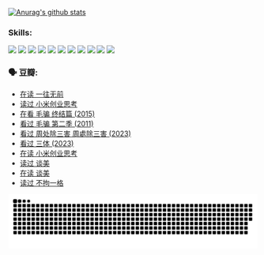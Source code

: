 
[![Anurag's github stats](https://github-readme-stats.vercel.app/api?username=w940853815)](https://github.com/anuraghazra/github-readme-stats)

### Skills:

<code><img height="32" src="https://cdn.jsdelivr.net/npm/simple-icons@v5/icons/python.svg"></code>
<code><img height="32" src="https://cdn.jsdelivr.net/npm/simple-icons@v5/icons/javascript.svg"></code>
<code><img height="32" src="https://cdn.jsdelivr.net/npm/simple-icons@v5/icons/django.svg"></code>
<code><img height="32" src="https://cdn.jsdelivr.net/npm/simple-icons@v5/icons/flask.svg"></code>
<code><img height="32" src="https://cdn.jsdelivr.net/npm/simple-icons@v5/icons/vuetify.svg"></code>
<code><img height="32" src="https://cdn.jsdelivr.net/npm/simple-icons@v5/icons/git.svg"></code>
<code><img height="32" src="https://cdn.jsdelivr.net/npm/simple-icons@v5/icons/docker.svg"></code>
<code><img height="32" src="https://cdn.jsdelivr.net/npm/simple-icons@v5/icons/postgresql.svg"></code>
<code><img height="32" src="https://cdn.jsdelivr.net/npm/simple-icons@v5/icons/elasticsearch.svg"></code>
<code><img height="32" src="https://cdn.jsdelivr.net/npm/simple-icons@v5/icons/macos.svg"></code>
<code><img height="32" src="https://cdn.jsdelivr.net/npm/simple-icons@v5/icons/linux.svg"></code>

### 🗣 豆瓣:

<!-- DOUBAN-ACTIVITIES:START -->
- [在读 一往无前](https://www.douban.com/people/136069238/status/4590507310/?_i=14134263)
- [读过 小米创业思考](https://www.douban.com/people/136069238/status/4590506983/?_i=14134263)
- [在看 毛骗 终结篇‎ (2015)](https://www.douban.com/people/136069238/status/4581971924/?_i=14134263)
- [看过 毛骗 第二季‎ (2011)](https://www.douban.com/people/136069238/status/4581971810/?_i=14134263)
- [看过 周处除三害 周處除三害‎ (2023)](https://www.douban.com/people/136069238/status/4575646701/?_i=14134263)
- [看过 三体‎ (2023)](https://www.douban.com/people/136069238/status/4574263039/?_i=14134263)
- [在读 小米创业思考](https://www.douban.com/people/136069238/status/4572047905/?_i=14134263)
- [读过 谈美](https://www.douban.com/people/136069238/status/4572047629/?_i=14134263)
- [在读 谈美](https://www.douban.com/people/136069238/status/4560861771/?_i=14134263)
- [读过 不拘一格](https://www.douban.com/people/136069238/status/4560861445/?_i=14134263)
<!-- DOUBAN-ACTIVITIES:END -->


![Snake animation](https://raw.githubusercontent.com/w940853815/w940853815/output/github-contribution-grid-snake.svg)

<!--
**w940853815/w940853815** is a ✨ _special_ ✨ repository because its `README.md` (this file) appears on your GitHub profile.

Here are some ideas to get you started:

- 🔭 I’m currently working on ...
- 🌱 I’m currently learning ...
- 👯 I’m looking to collaborate on ...
- 🤔 I’m looking for help with ...
- 💬 Ask me about ...
- 📫 How to reach me: ...
- 😄 Pronouns: ...
- ⚡ Fun fact: ...
-->

